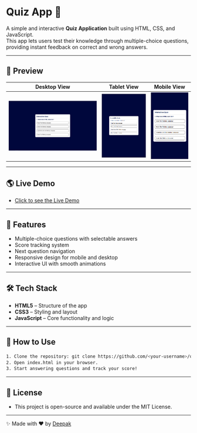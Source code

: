 # Quiz App 🎯

A simple and interactive **Quiz Application** built using HTML, CSS, and JavaScript.  
This app lets users test their knowledge through multiple-choice questions, providing instant feedback on correct and wrong answers.

---

## 📸 Preview

| Desktop View | Tablet View | Mobile View |
|----------|----------|----------|
| ![Desktop](./src/desktop.png)    | ![Tablet](./src/tablet.png)   | ![Mobile](./src/mobilepng.png)   |

---

## 🌎 Live Demo

- [Click to see the Live Demo](https://deeps1970.github.io/Quiz-App/)

---

## 🚀 Features
- Multiple-choice questions with selectable answers
- Score tracking system
- Next question navigation
- Responsive design for mobile and desktop
- Interactive UI with smooth animations

---

## 🛠️ Tech Stack
- **HTML5** – Structure of the app
- **CSS3** – Styling and layout
- **JavaScript** – Core functionality and logic

---

## 📌 How to Use
```bash
1. Clone the repository: git clone https://github.com/<your-username>/quiz-app.git
2. Open index.html in your browser.
3. Start answering questions and track your score!
```

---

## 📜 License
- This project is open-source and available under the MIT License.

---

✨ Made with ❤️ by [Deepak](https://www.linkedin.com/in/deepak1970/)
